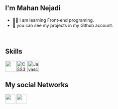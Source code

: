 ## I'm Mahan Nejadi

*   🧑‍💻 I am learning Front-end programing.
*   👑 you can see my projects in my Github account.
<br><br><br>

## Skills

<img src="https://raw.githubusercontent.com/danielcranney/readme-generator/main/public/icons/skills/html5-colored.svg" width="36" height="36"  /><img src="https://raw.githubusercontent.com/danielcranney/readme-generator/main/public/icons/skills/css3-colored.svg" width="36" height="36" alt="CSS3" /><img src="https://raw.githubusercontent.com/danielcranney/readme-generator/main/public/icons/skills/javascript-colored.svg" width="36" height="36" alt="Javascript" />


## My social Networks

 <a href="https://www.instagram.com/mahan.prog/" target="_blank" rel="noreferrer"><img src="https://raw.githubusercontent.com/danielcranney/readme-generator/main/public/icons/socials/instagram.svg" width="32" height="32" /></a>
<a href="https://github.com/MahanNejadiK2009" target="_blank" rel="noreferrer"><img src="https://raw.githubusercontent.com/danielcranney/readme-generator/main/public/icons/socials/github-dark.svg" width="32" height="32" /></a>









<!--
**MahanNejadiK2009/MahanNejadiK2009** is a ✨ _special_ ✨ repository because its `README.md` (this file) appears on your GitHub profile.

Here are some ideas to get you started:

- 🔭 I’m currently working on ...
- 🌱 I’m currently learning ...
- 👯 I’m looking to collaborate on ...
- 🤔 I’m looking for help with ...
- 💬 Ask me about ...
- 📫 How to reach me: ...
- 😄 Pronouns: ...
- ⚡ Fun fact: ...
-->
